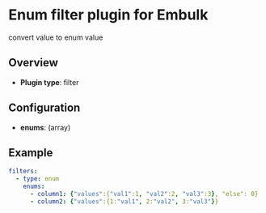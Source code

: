 # Enum filter plugin for Embulk

convert value to enum value

## Overview

* **Plugin type**: filter

## Configuration

- **enums**: (array)

## Example

```yaml
filters:
  - type: enum
    enums:
      - column1: {"values":{"val1":1, "val2":2, "val3":3}, "else": 0}
      - column2: {"values":{1:"val1", 2:"val2", 3:"val3"}}
```
